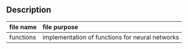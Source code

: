 ## Description
| file name | file purpose |
|:-- |:-- |
| functions | implementation of functions for neural networks |